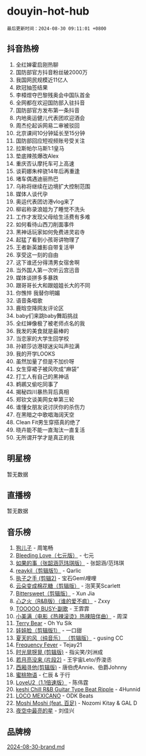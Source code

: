 # douyin-hot-hub

`最后更新时间：2024-08-30 09:11:01 +0800`

## 抖音热榜

1. 全红婵霍启刚热聊
1. 国防部官方抖音粉丝破2000万
1. 我国网民规模近11亿人
1. 欧冠抽签结果
1. 李樟煜夺巴黎残奥会中国队首金
1. 全网都在欢迎国防部入驻抖音
1. 国防部官方发布第一条抖音
1. 内地奥运健儿代表团欢迎酒会
1. 周杰伦起诉网易二审被驳回
1. 北京课间10分钟延长至15分钟
1. 国防部回应短视频账号受关注
1. 拉斯帕尔马斯1:1皇马
1. 垫底辣孩爆改Alex
1. 重庆否认摩托车可上高速
1. 谈莉娜朱梓骁14年后再重逢
1. 堵车偶遇迪丽热巴
1. 乌称将继续在边境扩大控制范围
1. 媒体人谈代孕
1. 奥运代表团访港vlog来了
1. 柳岩称录浪姐为了睡觉不洗头
1. 工作才发现父母给生活费有多难
1. 如何看待山西刀削面事件
1. 黑神话玩家如何免费进灵岩寺
1. 起猛了看到小孩哥讲物理了
1. 王者新英雄影自带复活甲
1. 享受这一刻的自由
1. 这下谁还分得清男女宿舍啊
1. 当外国人第一次听云宫迅音
1. 媒体谈拼多多暴跌
1. 跟哥哥长大和跟姐姐长大的不同
1. 你憔悴 我替你明媚
1. 语音条唱歌
1. 鹿晗空降网友评论区
1. baby们来跳baby舞蹈挑战
1. 全红婵像极了被老师点名的我
1. 我发的美食就是最棒的
1. 当恋家的大学生回学校
1. 孙颖莎访港球迷尖叫声拉满
1. 我的开学LOOKS
1. 虽然加量了但是不加价呀
1. 女生穿裙子被风吹成“麻袋”
1. 打工人有自己的黑神话
1. 鹈鹕又偷吃同事了
1. 揭秘四川暴热背后真相
1. 郑钦文谈美网女单第三轮
1. 谁懂女朋友说讨厌你的杀伤力
1. 在黑暗之中歌唱海阔天空
1. Clean Fit男生穿搭真的绝了
1. 晓卉能不能一直淘汰一直复活
1. 无所谓开学才是真正的我

## 明星榜

暂无数据

## 直播榜

暂无数据

## 音乐榜

1. [狗儿子](https://sf3-cdn-tos.douyinstatic.com/obj/tos-cn-ve-2774/osvuItF7HhQ8nfz5BHDCMbu5ZOmgxBGtmcEpfn) - 周笔畅
1. [Bleeding Love（七元版）](https://sf3-cdn-tos.douyinstatic.com/obj/tos-cn-ve-2774/oEgC9eZFHQ1MfSRnrfkzFp8AayDWqAQMABBgUs) - 七元
1. [如果的事（张韶涵范玮琪版）](https://sf5-hl-cdn-tos.douyinstatic.com/obj/tos-cn-ve-2774/owI7MDDyzHddFIDNOFiTf8qYP1fafEiAgmjsCv) - 张韶涵/范玮琪
1. [reaykil（剪辑版1）](https://sf3-cdn-tos.douyinstatic.com/obj/tos-cn-ve-2774/osSIWpEdiiBoAWKQMsIBhmw1wUEJn5z20ANfA9) - Qarlic
1. [执子之手 (剪辑2)](https://sf3-cdn-tos.douyinstatic.com/obj/tos-cn-ve-2774/oUoZLQjCc31XzqsBnBQUNgeKtYPBcgbFDwtfcu) - 宝石Gem\哩哩
1. [云朵变成棉花糖（剪辑版）](https://sf5-hl-cdn-tos.douyinstatic.com/obj/tos-cn-ve-2774/o8LC84GQLALFfXeyJmh8KE61byVQYMMeAZLfEI) - 泡芙芙Scarlett
1. [Bittersweet（剪辑版）](https://sf5-hl-cdn-tos.douyinstatic.com/obj/tos-cn-ve-2774/oIR5xcAceFQosUeHXGzNQpCesIBELaANA2RYoJ) - Xun Jia
1. [心之火（R&B版）（谁的爱不疯）](https://sf3-cdn-tos.douyinstatic.com/obj/tos-cn-ve-2774/okemkEDaIBBE3OosftCgMxlFkLQZRw37t36ZQv) - Zxxy
1. [TOOOOO BUSY-副歌](https://sf5-hl-cdn-tos.douyinstatic.com/obj/tos-cn-ve-2774/o0fmjGZetNDjSM5EimFs2QlzBg30YgByJMRQrC) - 王霏霏
1. [小美满（电影《热辣滚烫》热辣陪伴曲）](https://sf3-cdn-tos.douyinstatic.com/obj/tos-cn-ve-2774/o0GAn2lSgfZIDUgtevCGDQYnFg4CwnrBaxbTZL) - 周深
1. [Terry Bear](https://sf3-cdn-tos.douyinstatic.com/obj/tos-cn-ve-2774/oY98zQoBzAv3LMriiCP1nBInWAHWfS2wisMjSc) - Oh Yu Sik
1. [娃娃脸（剪辑版1）](https://sf6-cdn-tos.douyinstatic.com/obj/tos-cn-ve-2774/oIimSCgQoNUePTAZ1Ba7TeADY4KetGYsVFeaaB) - 一口甜
1. [夏天的风（纯音乐） （剪辑版）](https://sf5-hl-cdn-tos.douyinstatic.com/obj/tos-cn-ve-2774/oUzLjBZZFQAoNRmGokEeD5zfQCObp6UeFAnTa6) - gusing CC
1. [Frequency Fever](https://sf3-cdn-tos.douyinstatic.com/obj/tos-cn-ve-2774/os94PCgvfCQSGh1ogDZmrFB6eEACFtZXwHEYHh) - Tejay21
1. [时光晃呀晃 (剪辑版)](https://sf3-cdn-tos.douyinstatic.com/obj/tos-cn-ve-2774/o8ACeQem3gwI1x3GIYGAfKG0LJebKFRJDwRwyW) - 指尖笑/刘洲成
1. [若月亮没来 (片段2)](https://sf3-cdn-tos.douyinstatic.com/obj/tos-cn-ve-2774/ocQavLLjkCOeDxGyYeIMGgNAIwJ0QXE1Ve3Fzv) - 王宇宙Leto/乔浚丞
1. [西厢寻他(剪辑版)](https://sf5-hl-cdn-tos.douyinstatic.com/obj/tos-cn-ve-2774/oUsAVfAQKlRNxEv5qxvIB8o5qmIWUcXbzJKJhw) - 唐伯虎Annie、伯爵Johnny
1. [蜜桃物语](https://sf5-hl-cdn-tos.douyinstatic.com/obj/tos-cn-ve-2774/oIhOSCZtIACtYU4XQkngiW9kCBfVD1Fz9IYeqL) - 仁辰 & 于行
1. [LoveU2（1.1倍速版）](https://sf5-hl-cdn-tos.douyinstatic.com/obj/tos-cn-ve-2774/oQMeDffLaEmgMwgCOEMAFCI6INzoFPgWdD0rsa) - 陈伟霆
1. [keshi Chill R&B Guitar Type Beat Ripple](https://sf3-cdn-tos.douyinstatic.com/obj/tos-cn-ve-2774/okQIfmitAB3HpgZQo0YCEFEACcDhQngn0fkFIC) - 4Hunnid
1. [LOCO MEXICANO](https://sf5-hl-cdn-tos.douyinstatic.com/obj/tos-cn-ve-2774/owxVoxJorA4ILBfsMAjU6t7O1xW9w0tS7EYzh6) - ODK Beats
1. [Moshi Moshi (feat. 百足)](https://sf5-hl-cdn-tos.douyinstatic.com/obj/tos-cn-ve-2774/ooJjIHi8hVoNioNtAOBBMJ13sqywJAGW1piyfb) - Nozomi Kitay & GAL D
1. [夜空中最亮的星](https://sf5-hl-cdn-tos.douyinstatic.com/obj/tos-cn-ve-2774/o4IfgGwqqnFeXEMGaS8JBzJAdayAaCeoxqbjCD) - 刘佳兴

## 品牌榜

[2024-08-30-brand.md](2024-08-30-brand.md)
